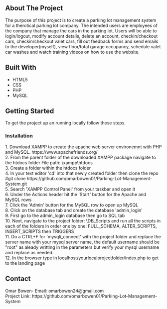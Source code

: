 <h2> About The Project </h2>

The purpose of this project is to create a parking lot management system for a therotical parking lot company. The intended users are employees of the company that manage the cars in the parking lot. Users will be able to login/logout, modify account details, delete an account, checkin/checkout cars, checkin/checkout valet cars, fill out feedback forms and send emails to the developer(myself), view floor/total garage occupancy, schedule valet car washes and watch training videos on how to use the website.



<h2> Built With </h2>
<ul>
  <li> HTML5 </li>
  <li> CSS </li>
  <li> PHP </li>
  <li> MySQL </li>
</ul> 

<h2> Getting Started </h2>
To get the project up an running locally follow these steps.

<h3> Installation </h3>
1. Download XAMPP to create the apache web server environemnt with PHP and MySQL. 
https://www.apachefriends.org/ <br> 
2. From the parent folder of the downloaded XAMPP package navigate to the htdocs folder
File path: \xampp\htdocs <br> 
3. Create a folder within the htdocs folder <br> 
4. In your text editor 'cd' into that newly created folder then clone the repo
#git clone https://github.com/omarbowen01/Parking-Lot-Management-System.git <br> 
5. Search 'XAMPP Control Panel' from your taskbar and open it <br> 
6. Under the Actions header hit the 'Start' button for the Apache and MySQL rows <br> 
7. Click the 'Admin' button for the MySQL row to open up MySQL <br> 
8. Click on the database tab and create the database 'admin_login' <br> 
9. First go to the admin_login database then go to SQL tab  <br> 
10. Next, navigate to the project folder: \DB_Scripts and run all the scripts in each of the folders in order one by one: 
FULL_SCHEMA, ALTER_SCRIPTS, INSERT_SCRIPTS then TRIGGERS <br> 
11. Do a CTRL+F for 'mysqli_connect' with the project folder and replace the server name with your mysql server name, the default username should be "root" as aleady writting in the parameters but verify your mysql username and replace as needed. <br> 
12. In the browser type in localhost/yourlocalprojectfolder/index.php to get to the landing page <br> 

<h2> Contact </h2>
Omar Bowen- Email: omarbowen24@gmail.com <br>
Project Link: https://github.com/omarbowen01/Parking-Lot-Management-System
